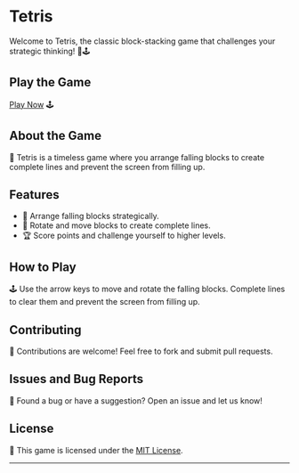 # Tetris

Welcome to Tetris, the classic block-stacking game that challenges your strategic thinking! 🧱🕹️

## Play the Game

[Play Now](https://aryan0-1maurya.github.io/Tetris/) 🕹️

## About the Game

📜 Tetris is a timeless game where you arrange falling blocks to create complete lines and prevent the screen from filling up.

## Features

- 🧱 Arrange falling blocks strategically.
- 🔄 Rotate and move blocks to create complete lines.
- 🏆 Score points and challenge yourself to higher levels.

## How to Play

🕹️ Use the arrow keys to move and rotate the falling blocks. Complete lines to clear them and prevent the screen from filling up.



## Contributing

🤝 Contributions are welcome! Feel free to fork and submit pull requests.

## Issues and Bug Reports

🐛 Found a bug or have a suggestion? Open an issue and let us know!

## License

📄 This game is licensed under the [MIT License](LICENSE).

---
